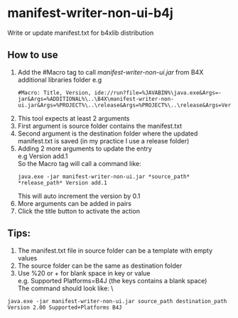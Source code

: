 # manifest-writer-non-ui-b4j

Write or update manifest.txt for b4xlib distribution

## How to use
1. Add the #Macro tag to call *manifest-writer-non-ui.jar* from B4X additional libraries folder
   e.g
   ```B4X
   #Macro: Title, Version, ide://run?file=%JAVABIN%\java.exe&Args=-jar&Args=%ADDITIONAL%\..\B4X\manifest-writer-non-ui.jar&Args=%PROJECT%\..\release&Args=%PROJECT%\..\release&Args=Version&Args=add.1
   ```
2. This tool expects at least 2 arguments
3. First argument is source folder contains the manifest.txt
4. Second argument is the destination folder where the updated manifest.txt is saved (in my practice I use a release folder)
5. Adding 2 more arguments to update the entry \
   e.g Version add.1 \
   So the Macro tag will call a command like:
   ```
   java.exe -jar manifest-writer-non-ui.jar *source_path* *release_path* Version add.1
   ```
   This will auto increment the version by 0.1
6. More arguments can be added in pairs
7. Click the title button to activate the action

## Tips:
1. The manifest.txt file in source folder can be a template with empty values
2. The source folder can be the same as destination folder
3. Use %20 or + for blank space in key or value \
    e.g. Supported Platforms=B4J (the keys contains a blank space) \
    The command should look like: \
```
java.exe -jar manifest-writer-non-ui.jar source_path destination_path Version 2.00 Supported+Platforms B4J
```
